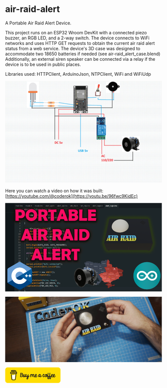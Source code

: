 # air-raid-alert
A Portable Air Raid Alert Device.

This project runs on an ESP32 Wroom DevKit with a connected piezo buzzer, an RGB LED, and a 2-way switch. 
The device connects to WiFi networks and uses HTTP GET requests to obtain the current air raid alert status from a web service.
The device's 3D case was designed to accommodate two 18650 batteries if needed (see air-raid_alert_case.blend)
Additionally, an external siren speaker can be connected via a relay if the device is to be used in public places.

Libraries used: HTTPClient, ArduinoJson, NTPClient, WiFi and WiFiUdp

<img alt="Air Raid Alert - Circuit Diagram" src="https://github.com/2CoderOK/air-raid-alert/blob/main/circuit_diagram.png" />

Here you can watch a video on how it was built: [https://youtube.com/@coderok](https://youtu.be/96fwc9KidEc)

[<img alt="A Portable Air Raid Alert" src="https://github.com/2CoderOK/air-raid-alert/blob/main/air-raid_preview.png" />](https://youtu.be/96fwc9KidEc)

[<img alt="A Portable Air Raid Alert" src="https://github.com/2CoderOK/air-raid-alert/blob/main/air-raid_case.jpg" />](https://youtu.be/96fwc9KidEc)

[<img alt="Buy me a coffee" height="50px" src="https://github.com/2CoderOK/jp-trainer/blob/main/yellow-button.png" />](https://www.buymeacoffee.com/coderok)
